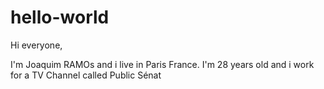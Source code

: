 # hello-world
Hi everyone,

I'm Joaquim RAMOs and i live in Paris France.
I'm 28 years old and i work for a TV Channel called Public Sénat
